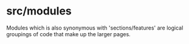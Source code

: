 # src/modules

Modules which is also synonymous with 'sections/features' are logical groupings of code that make up the larger pages.
